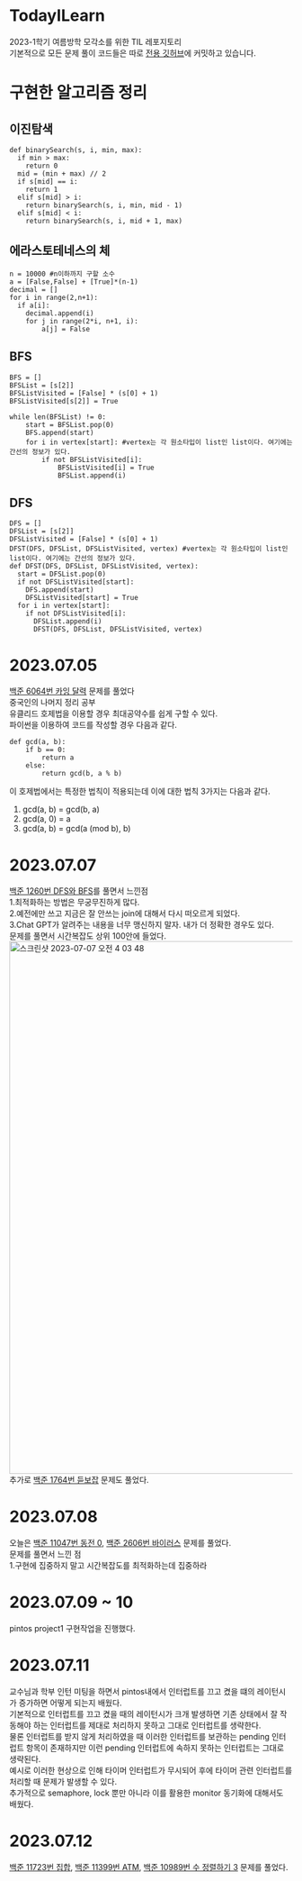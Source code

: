 # TodayILearn
2023-1학기 여름방학 모각소를 위한 TIL 레포지토리<br>
기본적으로 모든 문제 풀이 코드들은 따로 [전용 깃허브](https://github.com/SeoGeonhyuk/Backjoon.git)에 커밋하고 있습니다.<br>
# 구현한 알고리즘 정리
## 이진탐색
```
def binarySearch(s, i, min, max):
  if min > max:
    return 0
  mid = (min + max) // 2
  if s[mid] == i:
    return 1
  elif s[mid] > i:
    return binarySearch(s, i, min, mid - 1)
  elif s[mid] < i:
    return binarySearch(s, i, mid + 1, max)
```
## 에라스토테네스의 체
```
n = 10000 #n이하까지 구할 소수
a = [False,False] + [True]*(n-1)
decimal = []
for i in range(2,n+1):
  if a[i]:
    decimal.append(i)
    for j in range(2*i, n+1, i):
        a[j] = False
```
## BFS
```
BFS = []
BFSList = [s[2]]
BFSListVisited = [False] * (s[0] + 1)
BFSListVisited[s[2]] = True

while len(BFSList) != 0:
    start = BFSList.pop(0)
    BFS.append(start)
    for i in vertex[start]: #vertex는 각 원소타입이 list인 list이다. 여기에는 간선의 정보가 있다.
        if not BFSListVisited[i]:
            BFSListVisited[i] = True
            BFSList.append(i)
```
## DFS
```
DFS = []
DFSList = [s[2]]
DFSListVisited = [False] * (s[0] + 1)
DFST(DFS, DFSList, DFSListVisited, vertex) #vertex는 각 원소타입이 list인 list이다. 여기에는 간선의 정보가 있다.
def DFST(DFS, DFSList, DFSListVisited, vertex): 
  start = DFSList.pop(0)
  if not DFSListVisited[start]:
    DFS.append(start)
    DFSListVisited[start] = True
  for i in vertex[start]:
    if not DFSListVisited[i]:
      DFSList.append(i)
      DFST(DFS, DFSList, DFSListVisited, vertex) 
```
# 2023.07.05
[백준 6064번 카잉 달력](https://www.acmicpc.net/problem/6064) 문제를 풀었다<br>
중국인의 나머지 정리 공부<br>
유클리드 호제법을 이용할 경우 최대공약수를 쉽게 구할 수 있다.<br>
파이썬을 이용하여 코드를 작성할 경우 다음과 같다.<br>
```
def gcd(a, b):
    if b == 0:
        return a
    else:
        return gcd(b, a % b)
```
이 호제법에서는 특정한 법칙이 적용되는데 이에 대한 법칙 3가지는 다음과 같다.<br>
1. gcd(a, b) = gcd(b, a)<br>
2. gcd(a, 0) = a<br>
3. gcd(a, b) = gcd(a (mod b), b)<br>
# 2023.07.07
[백준 1260번 DFS와 BFS](https://www.acmicpc.net/problem/1260)를 풀면서 느낀점<br>
1.최적화하는 방법은 무궁무진하게 많다.<br>
2.예전에만 쓰고 지금은 잘 안쓰는 join에 대해서 다시 떠오르게 되었다.<br>
3.Chat GPT가 알려주는 내용을 너무 맹신하지 말자. 내가 더 정확한 경우도 있다.<br>
문제를 풀면서 시간복잡도 상위 100안에 들었다.<br>
<img width="946" alt="스크린샷 2023-07-07 오전 4 03 48" src="https://github.com/SeoGeonhyuk/TodayILearn/assets/60954160/93da00ca-15bc-40f0-853c-925c951df96f"><br>
추가로 [백준 1764번 듣보잡](https://www.acmicpc.net/problem/1764) 문제도 풀었다.<br>
# 2023.07.08
오늘은 [백준 11047번 동전 0](https://www.acmicpc.net/problem/11047), [백준 2606번 바이러스](https://www.acmicpc.net/problem/2606) 문제를 풀었다.<br>
문제를 풀면서 느낀 점<br>
1.구현에 집중하지 말고 시간복잡도를 최적화하는데 집중하라<br>
# 2023.07.09 ~ 10
pintos project1 구현작업을 진행했다.<br>
# 2023.07.11
교수님과 학부 인턴 미팅을 하면서 pintos내에서 인터럽트를 끄고 켰을 떄의 레이턴시가 증가하면 어떻게 되는지 배웠다.<br>
기본적으로 인터럽트를 끄고 켰을 때의 레이턴시가 크개 발생하면 기존 상태에서 잘 작동해야 하는 인터럽트를 제대로 처리하지 못하고 그대로 인터럽트를 생략한다.<br>
물론 인터럽트를 받지 않게 처리하였을 때 이러한 인터럽트를 보관하는 pending 인터럽트 항목이 존재하지만 이런 pending 인터럽트에 속하지 못하는 인터럽트는 그대로 생략된다.<br>
예시로 이러한 현상으로 인해 타이머 인터럽트가 무시되어 후에 타이머 관련 인터럽트를 처리할 때 문제가 발생할 수 있다.<br>
추가적으로 semaphore, lock 뿐만 아니라 이를 활용한 monitor 동기화에 대해서도 배웠다.<br>
# 2023.07.12
[백준 11723번 집합](https://www.acmicpc.net/problem/11723), [백준 11399번 ATM](https://www.acmicpc.net/problem/11399), [백준 10989번 수 정렬하기 3](https://www.acmicpc.net/problem/10989) 문제를 풀었다.<br>
